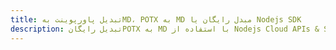 ---title: تبدیل پاورپوینت بهMD، POTX به MD مبدل رایگان یا Nodejs SDKdescription: تبدیل رایگانPOTX به MD با استفاده از Nodejs Cloud APIs & SDK. همچنین اسناد Microsoft PowerPoint را در Cloud ایجاد، ویرایش و رندر کنید.---